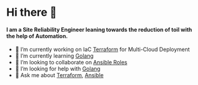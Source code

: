 # Hi there 👋

#### I am a Site Reliability Engineer leaning towards the reduction of toil with the help of Automation.
<!--
**dfoley84/dfoley84** is a ✨ _special_ ✨ repository because its `README.md` (this file) appears on your GitHub profile.

Here are some ideas to get you started:
-->

- 🔭 I’m currently working on IaC [Terraform](https://registry.terraform.io/providers/hashicorp/aws/latest/docs) for Multi-Cloud Deployment 
- 🌱 I’m currently learning [Golang](https://golang.org/doc/)
- 👯 I’m looking to collaborate on [Ansible Roles](https://docs.ansible.com/ansible/latest/user_guide/playbooks_reuse_roles.html)
- 🤔 I’m looking for help with [Golang](https://golang.org/doc/)
- 💬 Ask me about [Terraform](https://registry.terraform.io/providers/hashicorp/aws/latest/docs), [Ansible](https://docs.ansible.com/)


